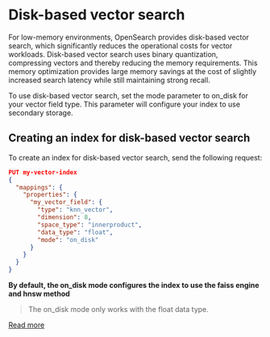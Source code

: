 # Disk-based vector search
For low-memory environments, OpenSearch provides disk-based vector search, which significantly reduces the operational costs for vector workloads. Disk-based vector search uses binary quantization, compressing vectors and thereby reducing the memory requirements. This memory optimization provides large memory savings at the cost of slightly increased search latency while still maintaining strong recall.

To use disk-based vector search, set the mode parameter to on_disk for your vector field type. This parameter will configure your index to use secondary storage.

## Creating an index for disk-based vector search

To create an index for disk-based vector search, send the following request:

```json
PUT my-vector-index
{
  "mappings": {
    "properties": {
      "my_vector_field": {
        "type": "knn_vector",
        "dimension": 8,
        "space_type": "innerproduct",
        "data_type": "float",
        "mode": "on_disk"
      }
    }
  }
}
```

**By default, the on_disk mode configures the index to use the faiss engine and hnsw method**

> The on_disk mode only works with the float data type.

[Read more](https://opensearch.org/docs/latest/search-plugins/knn/disk-based-vector-search/)